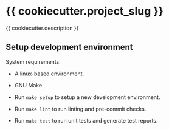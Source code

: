 {{ cookiecutter.project_slug }}
===

{{ cookiecutter.description }}

Setup development environment
---

System requirements:

* A linux-based environment.
* GNU Make.

* Run `make setup` to setup a new development environment.
* Run `make lint` to run linting and pre-commit checks.
* Run `make test` to run unit tests and generate test reports.
